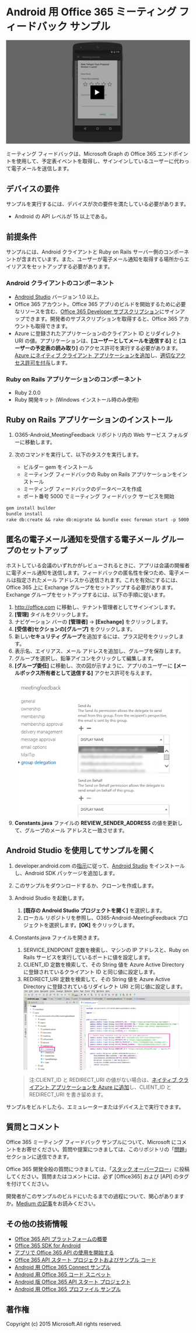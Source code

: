 # Android 用 Office 365 ミーティング フィードバック サンプル

[![Android 用のミーティング フィードバックのサンプル](../readme-images/O365-Android-MeetingFeedback-video_play_icon.png)](http://youtu.be/VXdEtKIPxi8 "クリックして、サンプルの操作をご覧ください")

ミーティング フィードバックは、Microsoft Graph の Office 365 エンドポイントを使用して、予定表イベントを取得し、サインインしているユーザーに代わって電子メールを送信します。

## デバイスの要件

サンプルを実行するには、デバイスが次の要件を満たしている必要があります。

* Android の API レベルが 15 以上である。
 
## 前提条件

サンプルには、Android クライアントと Ruby on Rails サーバー側のコンポーネントが含まれています。また、ユーザーが電子メール通知を取得する場所からエイリアスをセットアップする必要があります。

### Android クライアントのコンポーネント

* [Android Studio](http://developer.android.com/sdk/index.html) バージョン 1.0 以上。
* Office 365 アカウント。Office 365 アプリのビルドを開始するために必要なリソースを含む、[Office 365 Developer サブスクリプション](http://aka.ms/o365-android-connect-signup)にサインアップできます。開発者のサブスクリプションを取得すると、Office 365 アカウントも取得できます。 
* Azure に登録されたアプリケーションのクライアント ID とリダイレクト URI の値。アプリケーションは、**[ユーザーとしてメールを送信する]** と **[ユーザーの予定表の読み取り]** のアクセス許可を実行する必要があります。[Azure にネイティブ クライアント アプリケーションを追加](https://msdn.microsoft.com/office/office365/HowTo/add-common-consent-manually#bk_RegisterNativeApp)し、[適切なアクセス許可を付与](https://github.com/OfficeDev/O365-Android-MeetingFeedback/wiki/Grant-permissions-to-the-application-in-Azure)します。

### Ruby on Rails アプリケーションのコンポーネント

* Ruby 2.0.0
* Ruby 開発キット (Windows インストール時のみ使用)

## Ruby on Rails アプリケーションのインストール

1. O365-Android_MeetingFeedback リポジトリ内の Web サービス フォルダーに移動します。
2. 次のコマンドを実行して、以下のタスクを実行します。

	* ビルダー gem をインストール
	* ミーティング フィードバックの Ruby on Rails アプリケーションをインストール
	* ミーティング フィードバックのデータベースを作成
	* ポート番号 5000 でミーティング フィードバック サービスを開始

```
gem install builder
bundle install
rake db:create && rake db:migrate && bundle exec foreman start -p 5000
```

## 匿名の電子メール通知を受信する電子メール グループのセットアップ

ホストしている会議のいずれかがレビューされるときに、アプリは会議の開催者に電子メール通知を送信します。フィードバックの匿名性を保つため、電子メールは指定されたメール アドレスから送信されます。これを有効にするには、Office 365 上に Exchange グループをセットアップする必要があります。Exchange グループをセットアップするには、以下の手順に従います。

1. http://office.com に移動し、テナント管理者としてサインインします。
2. **[管理]** タイルをクリックします。
3. ナビゲーション バーの **[管理者]** -&gt; **[Exchange]** をクリックします。
4. **[受信者]**セクションの**[グループ]** をクリックします。
5. 新しい**セキュリティ グループ**を追加するには、プラス記号をクリックします。
6. 表示名、エイリアス、メール アドレスを追加し、グループを保存します。
7. グループを選択し、鉛筆アイコンをクリックして編集します。
8. **[グループ委任]** に移動し、次の図が示すように、アプリのユーザーに **[メールボックス所有者として送信する]** アクセス許可を与えます。![Office 365 ミーティング フィードバックのサンプル](../readme-images/O365-Android-MeetingFeedback-SendAs.png "Exchange グループの [メールボックス所有者として送信する] アクセス許可")
9. **Constants.java** ファイルの **REVIEW_SENDER_ADDRESS** の値を更新して、グループのメール アドレスと一致させます。
 

## Android Studio を使用してサンプルを開く

1. developer.android.com の[指示](http://developer.android.com/sdk/installing/adding-packages.html)に従って、[Android Studio](http://developer.android.com/tools/studio/index.html#install-updates) をインストールし、Android SDK パッケージを追加します。
2. このサンプルをダウンロードするか、クローンを作成します。
3. Android Studio を起動します。
	1. **[既存の Android Studio プロジェクトを開く]** を選択します。
	2. ローカル リポジトリを参照し、O365-Android-MeetingFeedback プロジェクトを選択します。**[OK]** をクリックします。
4. Constants.java ファイルを開きます。
	1. SERVICE_ENDPOINT 定数を検索し、マシンの IP アドレスと、Ruby on Rails サービスを実行しているポートに値を設定します。
	2. CLIENT\_ID 定数を検索して、その String 値を Azure Active Directory に登録されているクライアント ID と同じ値に設定します。
	3. REDIRECT\_URI 定数を検索して、その String 値を Azure Active Directory に登録されているリダイレクト URI と同じ値に設定します。
    ![Office 365 Meeting Feedback sample](../readme-images/O365-Android-MeetingFeedback-Constants.png "Client ID and Redirect URI values in Constants file")

    > 注:CLIENT\_ID と REDIRECT\_URI の値がない場合は、[ネイティブ クライアント アプリケーションを Azure に追加](https://msdn.microsoft.com/office/office365/HowTo/add-common-consent-manually#bk_RegisterNativeApp)し、CLIENT\_ID と REDIRECT_URI を書き留めます。

サンプルをビルドしたら、エミュレーターまたはデバイス上で実行できます。

## 質問とコメント

Office 365 ミーティング フィードバック サンプルについて、Microsoft にコメントをお寄せください。質問や提案につきましては、このリポジトリの「[問題](https://github.com/OfficeDev/O365-Android-Connect/issues)」セクションに送信できます。

Office 365 開発全般の質問につきましては、「[スタック オーバーフロー](http://stackoverflow.com/questions/tagged/Office365+API)」に投稿してください。質問またはコメントには、必ず [Office365] および [API] のタグを付けてください。

開発者がこのサンプルのビルドにいたるまでの過程について、関心がありますか。[Medium の記事](https://medium.com/p/572432b96089)をお読みください。

## その他の技術情報

* [Office 365 API プラットフォームの概要](https://msdn.microsoft.com/office/office365/howto/platform-development-overview)
* [Office 365 SDK for Android](https://github.com/OfficeDev/Office-365-SDK-for-Android)
* [アプリで Office 365 API の使用を開始する](https://msdn.microsoft.com/office/office365/howto/getting-started-Office-365-APIs)
* [Office 365 API スタート プロジェクトおよびサンプル コード](https://msdn.microsoft.com/office/office365/howto/starter-projects-and-code-samples)
* [Android 用 Office 365 Connect サンプル](https://github.com/OfficeDev/O365-Android-Connect)
* [Android 用 Office 365 コード スニペット](https://github.com/OfficeDev/O365-Android-Snippets)
* [Android 版 Office 365 API スタート プロジェクト](https://github.com/OfficeDev/O365-Android-Start)
* [Android 用 Office 365 プロファイル サンプル](https://github.com/OfficeDev/O365-Android-Profile)

## 著作権
Copyright (c) 2015 Microsoft.All rights reserved.

